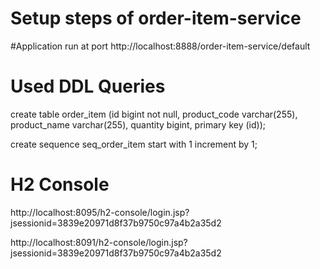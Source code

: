 # Setup steps of order-item-service




#Application run at port 
http://localhost:8888/order-item-service/default


# Used DDL Queries 
create table order_item (id bigint not null, product_code varchar(255), product_name varchar(255), quantity bigint, primary key (id));

create sequence seq_order_item start with 1 increment by 1;

# H2 Console 
http://localhost:8095/h2-console/login.jsp?jsessionid=3839e20971d8f37b9750c97a4b2a35d2

http://localhost:8091/h2-console/login.jsp?jsessionid=3839e20971d8f37b9750c97a4b2a35d2